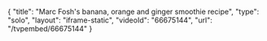 {
    "title": "Marc Fosh's banana, orange and ginger smoothie recipe",
    "type": "solo",
    "layout": "iframe-static",
    "videoId": "66675144",
    "url": "\/tvpembed\/66675144"
}